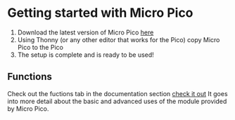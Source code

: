# Getting started with Micro Pico

1. Download the latest version of Micro Pico [here](https://github.com/jackablett/micro-pico/releases)
2. Using Thonny (or any other editor that works for the Pico) copy Micro Pico to the Pico
3. The setup is complete and is ready to be used!

## Functions

Check out the fuctions tab in the documentation section [check it out](https://github.com/jackablett/micro-pico/tree/main/documentation/modules)
It goes into more detail about the basic and advanced uses of the module provided by Micro Pico.

